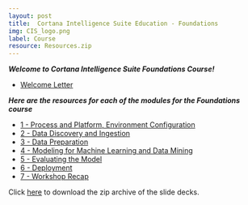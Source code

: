 ```yaml
---
layout: post
title:  Cortana Intelligence Suite Education - Foundations
img: CIS_logo.png
label: Course
resource: Resources.zip
---
```



**_Welcome to Cortana Intelligence Suite Foundations Course!_**

* [Welcome Letter]({{site.baseurl}}/resources/CISW-FoundationsAttendeeWelcomeLetter.pdf)


**_Here are the resources for each of the modules for the Foundations course_**


* [1 - Process and Platform, Environment Configuration]({{site.baseurl}}/resources/CISW-FoundationsSection1.pdf)
* [2 - Data Discovery and Ingestion]({{site.baseurl}}/resources/CISW-FoundationsSection2.pdf)
* [3 - Data Preparation]({{site.baseurl}}/resources/CISW-FoundationsSection3.pdf)
* [4 - Modeling for Machine Learning and Data Mining]({{site.baseurl}}/resources/CISW-FoundationsSection4.pdf)
* [5 - Evaluating the Model]({{site.baseurl}}/resources/CISW-FoundationsSection5.pdf)
* [6 - Deployment]({{site.baseurl}}/resources/CISW-FoundationsSection6.pdf)
* [7 - Workshop Recap]({{site.baseurl}}/resources/CISW-FoundationsSection7.pdf)


Click [here]({{site.baseurl}}/resources/Decks-CIS-Foundations-michhar.zip) to download the zip archive of the slide decks.

